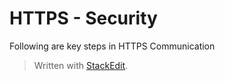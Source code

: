 
# HTTPS - Security

Following are key steps in HTTPS Communication




> Written with [StackEdit](https://stackedit.io/).
<!--stackedit_data:
eyJoaXN0b3J5IjpbNTMwODk1NDM0XX0=
-->